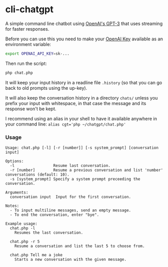 # cli-chatgpt

A simple command line chatbot using [OpenAI's GPT-3](https://openai.com/blog/openai-api/) that uses streaming for faster responses.

Before you can use this you need to make your [OpenAI Key](https://platform.openai.com/account/api-keys) available as an environment variable:

```bash
export OPENAI_API_KEY=sk-...
```

Then run the script:

```bash
php chat.php
```

It will keep your input history in a readline file `.history` (so that you can go back to old prompts using the up-key).

It will also keep the conversation history in a directory `chats/` unless you prefix your input with whitespace, in that case the message and its response won't be kept.

I recommend using an alias in your shell to have it available anywhere in your command line: `alias cgt='php ~/chatgpt/chat.php'`

### Usage

```
Usage: chat.php [-l] [-r [number]] [-s system_prompt] [conversation input]

Options:
  -l                 Resume last conversation.
  -r [number]        Resume a previous conversation and list 'number' conversations (default: 10).
  -s [system_prompt] Specify a system prompt preceeding the conversation.

Arguments:
  conversation input  Input for the first conversation.

Notes:
  - To input multiline messages, send an empty message.
  - To end the conversation, enter "bye".

Example usage:
  chat.php -l
    Resumes the last conversation.

  chat.php -r 5
    Resume a conversation and list the last 5 to choose from.

  chat.php Tell me a joke
    Starts a new conversation with the given message.
```
